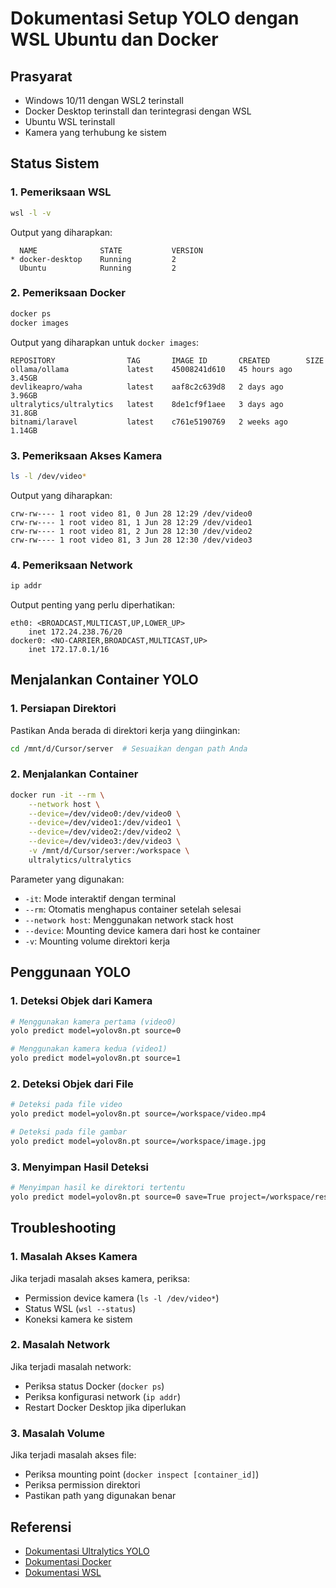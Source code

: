 # Dokumentasi Setup YOLO dengan WSL Ubuntu dan Docker

## Prasyarat
- Windows 10/11 dengan WSL2 terinstall
- Docker Desktop terinstall dan terintegrasi dengan WSL
- Ubuntu WSL terinstall
- Kamera yang terhubung ke sistem

## Status Sistem
### 1. Pemeriksaan WSL
```bash
wsl -l -v
```
Output yang diharapkan:
```
  NAME              STATE           VERSION
* docker-desktop    Running         2      
  Ubuntu            Running         2
```

### 2. Pemeriksaan Docker
```bash
docker ps
docker images
```
Output yang diharapkan untuk `docker images`:
```
REPOSITORY                TAG       IMAGE ID       CREATED        SIZE  
ollama/ollama             latest    45008241d610   45 hours ago   3.45GB
devlikeapro/waha          latest    aaf8c2c639d8   2 days ago     3.96GB
ultralytics/ultralytics   latest    8de1cf9f1aee   3 days ago     31.8GB
bitnami/laravel           latest    c761e5190769   2 weeks ago    1.14GB
```

### 3. Pemeriksaan Akses Kamera
```bash
ls -l /dev/video*
```
Output yang diharapkan:
```
crw-rw---- 1 root video 81, 0 Jun 28 12:29 /dev/video0      
crw-rw---- 1 root video 81, 1 Jun 28 12:29 /dev/video1      
crw-rw---- 1 root video 81, 2 Jun 28 12:30 /dev/video2      
crw-rw---- 1 root video 81, 3 Jun 28 12:30 /dev/video3
```

### 4. Pemeriksaan Network
```bash
ip addr
```
Output penting yang perlu diperhatikan:
```
eth0: <BROADCAST,MULTICAST,UP,LOWER_UP>
    inet 172.24.238.76/20
docker0: <NO-CARRIER,BROADCAST,MULTICAST,UP>
    inet 172.17.0.1/16
```

## Menjalankan Container YOLO

### 1. Persiapan Direktori
Pastikan Anda berada di direktori kerja yang diinginkan:
```bash
cd /mnt/d/Cursor/server  # Sesuaikan dengan path Anda
```

### 2. Menjalankan Container
```bash
docker run -it --rm \
    --network host \
    --device=/dev/video0:/dev/video0 \
    --device=/dev/video1:/dev/video1 \
    --device=/dev/video2:/dev/video2 \
    --device=/dev/video3:/dev/video3 \
    -v /mnt/d/Cursor/server:/workspace \
    ultralytics/ultralytics
```

Parameter yang digunakan:
- `-it`: Mode interaktif dengan terminal
- `--rm`: Otomatis menghapus container setelah selesai
- `--network host`: Menggunakan network stack host
- `--device`: Mounting device kamera dari host ke container
- `-v`: Mounting volume direktori kerja

## Penggunaan YOLO

### 1. Deteksi Objek dari Kamera
```bash
# Menggunakan kamera pertama (video0)
yolo predict model=yolov8n.pt source=0

# Menggunakan kamera kedua (video1)
yolo predict model=yolov8n.pt source=1
```

### 2. Deteksi Objek dari File
```bash
# Deteksi pada file video
yolo predict model=yolov8n.pt source=/workspace/video.mp4

# Deteksi pada file gambar
yolo predict model=yolov8n.pt source=/workspace/image.jpg
```

### 3. Menyimpan Hasil Deteksi
```bash
# Menyimpan hasil ke direktori tertentu
yolo predict model=yolov8n.pt source=0 save=True project=/workspace/results
```

## Troubleshooting

### 1. Masalah Akses Kamera
Jika terjadi masalah akses kamera, periksa:
- Permission device kamera (`ls -l /dev/video*`)
- Status WSL (`wsl --status`)
- Koneksi kamera ke sistem

### 2. Masalah Network
Jika terjadi masalah network:
- Periksa status Docker (`docker ps`)
- Periksa konfigurasi network (`ip addr`)
- Restart Docker Desktop jika diperlukan

### 3. Masalah Volume
Jika terjadi masalah akses file:
- Periksa mounting point (`docker inspect [container_id]`)
- Periksa permission direktori
- Pastikan path yang digunakan benar

## Referensi
- [Dokumentasi Ultralytics YOLO](https://docs.ultralytics.com/)
- [Dokumentasi Docker](https://docs.docker.com/)
- [Dokumentasi WSL](https://learn.microsoft.com/en-us/windows/wsl/) 

